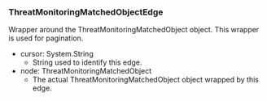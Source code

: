 ### ThreatMonitoringMatchedObjectEdge
Wrapper around the ThreatMonitoringMatchedObject object. This wrapper is used for pagination.

- cursor: System.String
  - String used to identify this edge.
- node: ThreatMonitoringMatchedObject
  - The actual ThreatMonitoringMatchedObject object wrapped by this edge.
